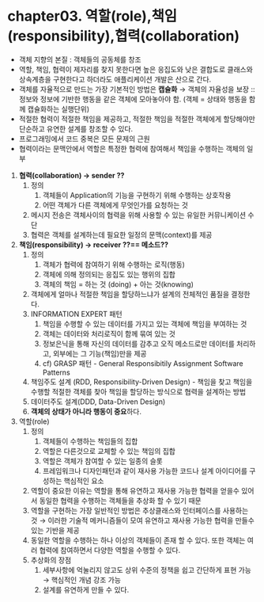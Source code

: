 # chapter03. 역할(role),책임(responsibility),협력(collaboration)

- 객체 지향의 본질 : 객체들의 공동체를 창조
- 역할, 책임, 협력이 제자리를 찾지 못한다면 높은 응집도와 낮은 결합도로 클래스와 상속계층을 구현한다고 하더라도 애플리케이션 개발은 산으로 간다.
- 객체를 자율적으로 만드는 가장 기본적인 방법은 **캡슐화** → 객체의 자율성을 보장 :: 정보와 정보에 기반한 행동을 같은 객체에 모아놓아야 함. (객체 = 상태와 행동을 함께 캡슐화하는 실행단위)
- 적절한 협력이 적절한 책임을 제공하고, 적절한 책임을 적절한 객체에게 할당해야만 단순하고 유연한 설계를 창조할 수 있다.
- 프로그래밍에서 코드 중복은 모든 문제의 근원
- 협력이라는 문맥안에서 역할은 특정한 협력에 참여해서 책임을 수행하는 객체의 일부
1. **협력(collaboration) → sender ??** 
    1. 정의 
        1. 객체들이 Application의 기능을 구현하기 위해 수행하는 상호작용
        2. 어떤 객체가 다른 객체에게 무엇인가를 요청하는 것
    2. 메시지 전송은 객체사이의 협력을 위해 사용할 수 있는 유일한 커뮤니케이션 수단
    3. 협력은 객체를 설계하는데 필요한 일정의 문맥(context)를 제공
2. **책임(responsibility) → receiver ??== 메소드??**
    1. 정의 
        1. 객체가 협력에 참여하기 위해 수행하는 로직(행동)
        2. 객체에 의해 정의되는 응집도 있는 행위의 집합
        3. 객체의 책임 = 하는 것 (doing) + 아는 것(knowing)
    2. 객체에게 얼마나 적절한 책임을 할당하느냐가 설계의 전체적인 품질을 결정한다.
    3. INFORMATION EXPERT 패턴
        1. 책임을 수행할 수 있는 데이터를 가지고 있는 객체에 책임을 부여하는 것
        2. 객체는 데이터와 처리로직이 함께 묶여 있는 것
        3. 정보은닉을 통해 자신의 데이터를 감추고 오직 메소드로만 데이터를 처리하고, 외부에는 그 기능(책임)만을 제공
        4. cf) GRASP 패턴 - General Responsibitily Assignment Software Patterns
    4. 책임주도 설계 (RDD, Responsibility-Driven Design) - 책임을 찾고 책임을 수행할 적절한 객체를 찾아 책임을 할당하는 방식으로 협력을 설계하는 방법
    5. 데이터주도 설계(DDD, Data-Driven Design)
    6. **객체의 상태가 아니라 행동이 중요**하다.
3. 역할(role)
    1. 정의 
        1. 객체들이 수행하는 책임들의 집합
        2. 역할은 다른것으로 교체할 수 있는 책임의 집합
        3. 역할은 객체가 참여할 수 있는 일종의 슬롯
        4. 프레임워크나 디자인패턴과 같이 재사용 가능한 코드나 설계 아이디어를 구성하는 핵심적인 요소
    2. 역할이 중요한 이유는 역할을 통해 유연하고 재사용 가능한 협력을 얻을수 있어서 동일한 협력을 수행하는 객체들을 추상화 할 수 있기 때문
    3. 역할을 구현하는 가장 일반적인 방법은 추상클래스와 인터페이스를 사용하는 것 → 이러한 기술적 메커니즘들이 모여 유연하고 재사용 가능한 협력을 만들수 있는 기반을 제공
    4. 동일한 역할을 수행하는 하나 이상의 객체들이 존재 할 수 있다. 또한 객체는 여러 협력에 참여하면서 다양한 역할을 수행할 수 있다.
    5. 추상화의 장점
        1. 세부사항에 억눌리지 않고도 상위 수준의 정책을 쉽고 간단하게 표현 가능 → 핵심적인 개념 강조 가능
        2. 설계를 유연하게 만들 수 있다.